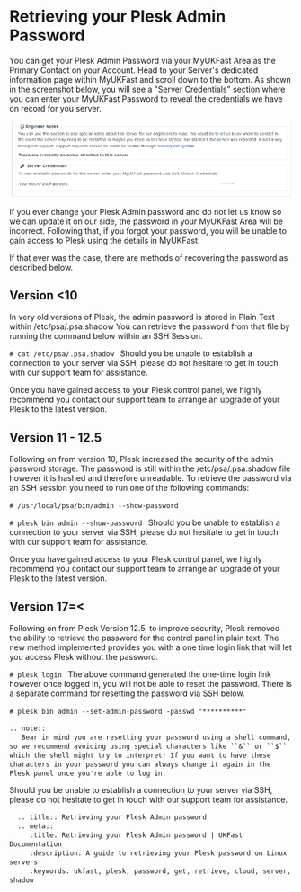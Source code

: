 # Retrieving your Plesk Admin Password

You can get your Plesk Admin Password via your MyUKFast Area as the Primary Contact on your Account.
Head to your Server's dedicated information page within MyUKFast and scroll down to the bottom.
As shown in the screenshot below, you will see a "Server Credentials" section where you can enter your MyUKFast Password to reveal the credentials we have on record for you server. 

![Server Credentials](files/servercredentials.PNG)

If you ever change your Plesk Admin password and do not let us know so we can update it on our side, the password in your MyUKFast Area will be incorrect.
Following that, if you forgot your password, you will be unable to gain access to Plesk using the details in MyUKFast.

If that ever was the case, there are methods of recovering the password as described below.

## Version <10

In very old versions of Plesk, the admin password is stored in Plain Text within /etc/psa/.psa.shadow
You can retrieve the password from that file by running the command below within an SSH Session.

``#
  cat /etc/psa/.psa.shadow
``
Should you be unable to establish a connection to your server via SSH, please do not hesitate to get in touch with our support team for assistance.

Once you have gained access to your Plesk control panel, we highly recommend you contact our support team to arrange an upgrade of your Plesk to the latest version.

## Version 11 - 12.5

Following on from version 10, Plesk increased the security of the admin password storage. The password is still within the /etc/psa/.psa.shadow file however it is hashed and therefore unreadable. To retrieve the password via an SSH session you need to run one of the following commands:

``#
  /usr/local/psa/bin/admin --show-password
``

``#
plesk bin admin --show-password
``
Should you be unable to establish a connection to your server via SSH, please do not hesitate to get in touch with our support team for assistance.

Once you have gained access to your Plesk control panel, we highly recommend you contact our support team to arrange an upgrade of your Plesk to the latest version.

## Version 17=<

Following on from Plesk Version 12.5, to improve security, Plesk removed the ability to retrieve the password for the control panel in plain text.
The new method implemented provides you with a one time login link that will let you access Plesk without the password.

``#
plesk login
``
The above command generated the one-time login link however once logged in, you will not be able to reset the password.
There is a separate command for resetting the password via SSH below.

``#
plesk bin admin --set-admin-password -passwd "**********"
``

```eval_rst
.. note::
   Bear in mind you are resetting your password using a shell command, so we recommend avoiding using special characters like ``&`` or ``$`` which the shell might try to interpret! If you want to have these characters in your password you can always change it again in the Plesk panel once you're able to log in.
```

Should you be unable to establish a connection to your server via SSH, please do not hesitate to get in touch with our support team for assistance.

```eval_rst
  .. title:: Retrieving your Plesk Admin password
  .. meta::
     :title: Retrieving your Plesk Admin password | UKFast Documentation
     :description: A guide to retrieving your Plesk password on Linux servers
     :keywords: ukfast, plesk, password, get, retrieve, cloud, server, shadow
```